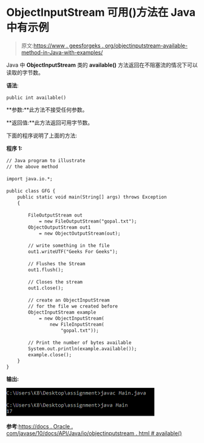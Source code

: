 # ObjectInputStream 可用()方法在 Java 中有示例

> 原文:[https://www . geesforgeks . org/objectinputstream-available-method-in-Java-with-examples/](https://www.geeksforgeeks.org/objectinputstream-available-method-in-java-with-examples/)

Java 中 **ObjectInputStream** 类的 **available()** 方法返回在不阻塞流的情况下可以读取的字节数。

**语法**:

```
public int available()
```

**参数:**此方法不接受任何参数。

**返回值:**此方法返回可用字节数。

下面的程序说明了上面的方法:

**程序 1:**

```
// Java program to illustrate
// the above method

import java.io.*;

public class GFG {
    public static void main(String[] args) throws Exception
    {

        FileOutputStream out
            = new FileOutputStream("gopal.txt");
        ObjectOutputStream out1
            = new ObjectOutputStream(out);

        // write something in the file
        out1.writeUTF("Geeks For Geeks");

        // Flushes the Stream
        out1.flush();

        // Closes the stream
        out1.close();

        // create an ObjectInputStream
        // for the file we created before
        ObjectInputStream example
            = new ObjectInputStream(
                new FileInputStream(
                    "gopal.txt"));

        // Print the number of bytes available
        System.out.println(example.available());
        example.close();
    }
}
```

**输出:**

![](img/ff292dd9eacf987b42236d195f69f9e7.png)

**参考**:[https://docs . Oracle . com/javase/10/docs/API/Java/io/objectinputstream . html # available()](https://docs.oracle.com/javase/10/docs/api/java/io/ObjectInputStream.html#available())